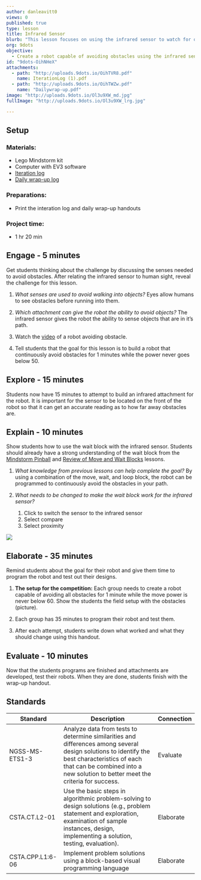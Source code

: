 ```yaml
---
author: danleavitt0
views: 0
published: true
type: lesson
title: Infrared Sensor
blurb: "This lesson focuses on using the infrared sensor to watch for obstacles in the path of the robot. Start by relating the infrared sensor to the human sense of sight. Then, tell students that the goal for today is to build a robot that can drive around while avoiding obstacles in its path. Show students how to change the wait block to use the infrared sensor. Students demonstrate learning by creating a robot that continuously avoid obstacles while driving for 1 minute. #CSTA.CT.L2-01 #NGSS-MS-ETS1-3"
org: 9dots
objective: 
  - Create a robot capable of avoiding obstacles using the infrared sensor
id: "9dots-OihNHeX"
attachments: 
  - path: "http://uploads.9dots.io/OihTVR8.pdf"
    name: IterationLog (1).pdf
  - path: "http://uploads.9dots.io/OihTWZw.pdf"
    name: "Dailywrap-up.pdf"
image: "http://uploads.9dots.io/Ol3u9XW_md.jpg"
fullImage: "http://uploads.9dots.io/Ol3u9XW_lrg.jpg"

---
```


## Setup

### Materials:

- Lego Mindstorm kit
- Computer with EV3 software
- [Iteration log](http://uploads.9dots.io/OihTVR8.pdf)
- [Daily wrap-up log](http://uploads.9dots.io/OihTWZw.pdf)

### Preparations:

- Print the interation log and daily wrap-up handouts

### Project time:

- 1 hr 20 min

## Engage - 5 minutes
Get students thinking about the challenge by discussing the senses needed to avoid obstacles. After relating the infrared sensor to human sight, reveal the challenge for this lesson.

1. _What senses are used to avoid walking into objects?_
Eyes allow humans to see obstacles before running into them.

2. _Which attachment can give the robot the ability to avoid objects?_
The infrared sensor gives the robot the ability to sense objects that are in it’s path.

3. Watch the [video](https://www.youtube.com/watch?v=LEwIFIOoZPU)  of a robot avoiding obstacle.

4. Tell students that the goal for this lesson is to build a robot that continuously avoid obstacles for 1 minutes while the power never goes below 50.

## Explore - 15 minutes
Students now have 15 minutes to attempt to build an infrared attachment for the robot. It is important for the sensor to be located on the front of the robot so that it can get an accurate reading as to how far away obstacles are.

## Explain - 10 minutes
Show students how to use the wait block with the infrared sensor. Students should already have a strong understanding of the wait block from the [Mindstorm Pinball](http://www.9dots.io/9dots/OiQezr2) and [Review of Move and Wait Blocks](http://www.9dots.io/9dots/OihHb5A) lessons. 

1. _What knowledge from previous lessons can help complete the goal?_
By using a combination of the move, wait, and loop block, the robot can be programmed to continuously avoid the obstacles in your path.

2. _What needs to be changed to make the wait block work for the infrared sensor?_
	1. Click to switch the sensor to the infrared sensor
    2. Select compare
    3. Select proximity
    
![](http://uploads.9dots.io/OihQice_md.jpg) 

## Elaborate - 35 minutes
Remind students about the goal for their robot and give them time to program the robot and test out their designs.

1. **The setup for the competition:** 
Each group needs to create a robot capable of avoiding all obstacles for 1 minute while the move power is never below 60. Show the students the field setup with the obstacles (picture). 

2. Each group has 35 minutes to program their robot and test them. 

3. After each attempt, students write down what worked and what they should change using this handout. 

## Evaluate - 10 minutes
Now that the students programs are finished and attachments are developed, test their robots. When they are done, students finish with the wrap-up handout.

## Standards

Standard | Description | Connection
-------- | ----------- | ----------
NGSS-MS-ETS1-3 | Analyze data from tests to determine similarities and differences among several design solutions to identify the best characteristics of each that can be combined into a new solution to better meet the criteria for success. | Evaluate 
CSTA.CT.L2-01 | Use the basic steps in algorithmic problem-solving to design solutions (e.g., problem statement and exploration, examination of sample instances, design, implementing a solution, testing, evaluation). | Elaborate
CSTA.CPP.L1:6-06 | Implement problem solutions using a block-based visual programming language | Elaborate

